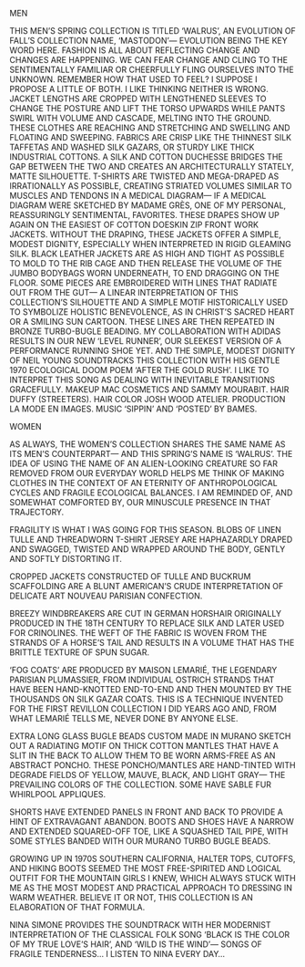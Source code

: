MEN

THIS MEN’S SPRING COLLECTION IS TITLED ‘WALRUS’, AN EVOLUTION OF FALL’S COLLECTION NAME, ‘MASTODON’— EVOLUTION BEING THE KEY WORD HERE.
FASHION IS ALL ABOUT REFLECTING CHANGE AND CHANGES ARE HAPPENING. WE CAN FEAR CHANGE AND CLING TO THE SENTIMENTALLY FAMILIAR OR CHEERFULLY FLING OURSELVES INTO THE UNKNOWN. REMEMBER HOW THAT USED TO FEEL? I SUPPOSE I PROPOSE A LITTLE OF BOTH. I LIKE THINKING NEITHER IS WRONG.
JACKET LENGTHS ARE CROPPED WITH LENGTHENED SLEEVES TO CHANGE THE POSTURE AND LIFT THE TORSO UPWARDS WHILE PANTS SWIRL WITH VOLUME AND CASCADE, MELTING INTO THE GROUND. THESE CLOTHES ARE REACHING AND STRETCHING AND SWELLING AND FLOATING AND SWEEPING.
FABRICS ARE CRISP LIKE THE THINNEST SILK TAFFETAS AND WASHED SILK GAZARS, OR STURDY LIKE THICK INDUSTRIAL COTTONS. A SILK AND COTTON DUCHESSE BRIDGES THE GAP BETWEEN THE TWO AND CREATES AN ARCHITECTURALLY STATELY, MATTE SILHOUETTE.
T-SHIRTS ARE TWISTED AND MEGA-DRAPED AS IRRATIONALLY AS POSSIBLE, CREATING STRIATED VOLUMES SIMILAR TO MUSCLES AND TENDONS IN A MEDICAL DIAGRAM— IF A MEDICAL DIAGRAM WERE SKETCHED BY MADAME GRÈS, ONE OF MY PERSONAL, REASSURINGLY SENTIMENTAL, FAVORITES.
THESE DRAPES SHOW UP AGAIN ON THE EASIEST OF COTTON DOESKIN ZIP FRONT WORK JACKETS. WITHOUT THE DRAPING, THESE JACKETS OFFER A SIMPLE, MODEST DIGNITY, ESPECIALLY WHEN INTERPRETED IN RIGID GLEAMING SILK.
BLACK LEATHER JACKETS ARE AS HIGH AND TIGHT AS POSSIBLE TO MOLD TO THE RIB CAGE AND THEN RELEASE THE VOLUME OF THE JUMBO BODYBAGS WORN UNDERNEATH, TO END DRAGGING ON THE FLOOR.
SOME PIECES ARE EMBROIDERED WITH LINES THAT RADIATE OUT FROM THE GUT— A LINEAR INTERPRETATION OF THIS COLLECTION’S SILHOUETTE AND A SIMPLE MOTIF HISTORICALLY USED TO SYMBOLIZE HOLISTIC BENEVOLENCE, AS IN CHRIST’S SACRED HEART OR A SMILING SUN CARTOON. THESE LINES ARE THEN REPEATED IN BRONZE TURBO-BUGLE BEADING.
MY COLLABORATION WITH ADIDAS RESULTS IN OUR NEW ‘LEVEL RUNNER’, OUR SLEEKEST VERSION OF A PERFORMANCE RUNNING SHOE YET.
AND THE SIMPLE, MODEST DIGNITY OF NEIL YOUNG SOUNDTRACKS THIS COLLECTION WITH HIS GENTLE 1970 ECOLOGICAL DOOM POEM ‘AFTER THE GOLD RUSH’. I LIKE TO INTERPRET THIS SONG AS DEALING WITH INEVITABLE TRANSITIONS GRACEFULLY.
MAKEUP MAC COSMETICS AND SAMMY MOURABIT.
HAIR DUFFY (STREETERS).
HAIR COLOR JOSH WOOD ATELIER.
PRODUCTION LA MODE EN IMAGES.
MUSIC ‘SIPPIN’ AND ‘POSTED’ BY BAMES.


WOMEN

AS ALWAYS, THE WOMEN’S COLLECTION SHARES THE SAME NAME AS ITS MEN’S COUNTERPART— AND THIS SPRING’S NAME IS ‘WALRUS’. THE IDEA OF USING THE NAME OF AN ALIEN-LOOKING CREATURE SO FAR REMOVED FROM OUR EVERYDAY WORLD HELPS ME THINK OF MAKING CLOTHES IN THE CONTEXT OF AN ETERNITY OF ANTHROPOLOGICAL CYCLES AND FRAGILE ECOLOGICAL BALANCES. I AM REMINDED OF, AND SOMEWHAT COMFORTED BY, OUR MINUSCULE PRESENCE IN THAT TRAJECTORY.

FRAGILITY IS WHAT I WAS GOING FOR THIS SEASON. BLOBS OF LINEN TULLE AND THREADWORN T-SHIRT JERSEY ARE HAPHAZARDLY DRAPED AND SWAGGED, TWISTED AND WRAPPED AROUND THE BODY, GENTLY AND SOFTLY DISTORTING IT.

CROPPED JACKETS CONSTRUCTED OF TULLE AND BUCKRUM SCAFFOLDING ARE A BLUNT AMERICAN’S CRUDE INTERPRETATION OF DELICATE ART NOUVEAU PARISIAN CONFECTION. 

BREEZY WINDBREAKERS ARE CUT IN GERMAN HORSHAIR ORIGINALLY PRODUCED IN THE 18TH CENTURY TO REPLACE SILK AND LATER USED FOR CRINOLINES. THE WEFT OF THE FABRIC IS WOVEN FROM THE STRANDS OF A HORSE’S TAIL AND RESULTS IN A VOLUME THAT HAS THE BRITTLE TEXTURE OF SPUN SUGAR.

‘FOG COATS’ ARE PRODUCED BY MAISON LEMARIÉ, THE LEGENDARY PARISIAN PLUMASSIER, FROM INDIVIDUAL OSTRICH STRANDS THAT HAVE BEEN HAND-KNOTTED END-TO-END AND THEN MOUNTED BY THE THOUSANDS ON SILK GAZAR COATS. THIS IS A TECHNIQUE INVENTED FOR THE FIRST REVILLON COLLECTION I DID YEARS AGO AND, FROM WHAT LEMARIÉ TELLS ME, NEVER DONE BY ANYONE ELSE.

EXTRA LONG GLASS BUGLE BEADS CUSTOM MADE IN MURANO SKETCH OUT A RADIATING MOTIF ON THICK COTTON MANTLES THAT HAVE A SLIT IN THE BACK TO ALLOW THEM TO BE WORN ARMS-FREE AS AN ABSTRACT PONCHO. THESE PONCHO/MANTLES ARE HAND-TINTED WITH DEGRADE FIELDS OF YELLOW, MAUVE, BLACK, AND LIGHT GRAY— THE PREVAILING COLORS OF THE COLLECTION. SOME HAVE SABLE FUR WHIRLPOOL APPLIQUES.

SHORTS HAVE EXTENDED PANELS IN FRONT AND BACK TO PROVIDE A HINT OF EXTRAVAGANT ABANDON. BOOTS AND SHOES HAVE A NARROW AND EXTENDED SQUARED-OFF TOE, LIKE A SQUASHED TAIL PIPE, WITH SOME STYLES BANDED WITH OUR MURANO TURBO BUGLE BEADS.

GROWING UP IN 1970S SOUTHERN CALIFORNIA, HALTER TOPS, CUTOFFS, AND HIKING BOOTS SEEMED THE MOST FREE-SPIRITED AND LOGICAL OUTFIT FOR THE MOUNTAIN GIRLS I KNEW, WHICH ALWAYS STUCK WITH ME AS THE MOST MODEST AND PRACTICAL APPROACH TO DRESSING IN WARM WEATHER. BELIEVE IT OR NOT, THIS COLLECTION IS AN ELABORATION OF THAT FORMULA.

NINA SIMONE PROVIDES THE SOUNDTRACK WITH HER MODERNIST INTERPRETATION OF THE CLASSICAL FOLK SONG ‘BLACK IS THE COLOR OF MY TRUE LOVE’S HAIR’, AND ‘WILD IS THE WIND’— SONGS OF FRAGILE TENDERNESS… I LISTEN TO NINA EVERY DAY…
